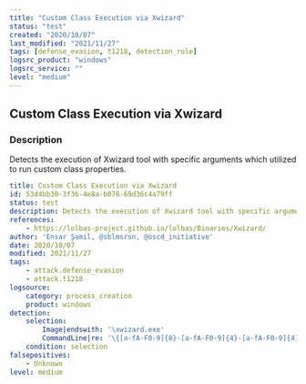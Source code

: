```yaml
---
title: "Custom Class Execution via Xwizard"
status: "test"
created: "2020/10/07"
last_modified: "2021/11/27"
tags: [defense_evasion, t1218, detection_rule]
logsrc_product: "windows"
logsrc_service: ""
level: "medium"
---
```


## Custom Class Execution via Xwizard

### Description

Detects the execution of Xwizard tool with specific arguments which utilized to run custom class properties.

```yml
title: Custom Class Execution via Xwizard
id: 53d4bb30-3f36-4e8a-b078-69d36c4a79ff
status: test
description: Detects the execution of Xwizard tool with specific arguments which utilized to run custom class properties.
references:
    - https://lolbas-project.github.io/lolbas/Binaries/Xwizard/
author: 'Ensar Şamil, @sblmsrsn, @oscd_initiative'
date: 2020/10/07
modified: 2021/11/27
tags:
    - attack.defense_evasion
    - attack.t1218
logsource:
    category: process_creation
    product: windows
detection:
    selection:
        Image|endswith: '\xwizard.exe'
        CommandLine|re: '\{[a-fA-F0-9]{8}-[a-fA-F0-9]{4}-[a-fA-F0-9]{4}-[a-fA-F0-9]{4}-[a-fA-F0-9]{12}\}'
    condition: selection
falsepositives:
    - Unknown
level: medium

```
